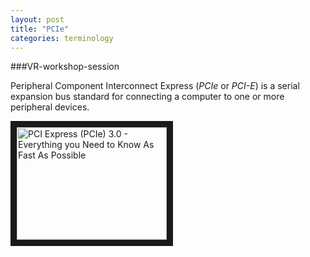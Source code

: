 ```yaml
---
layout: post
title: "PCIe"
categories: terminology
---
```

###VR-workshop-session

Peripheral Component Interconnect Express (*PCIe* or *PCI-E*) is a serial expansion bus standard for connecting a computer to one or more peripheral devices.


<a href="http://www.youtube.com/watch?feature=player_embedded&vu=LSSHuMHbCWo
" target="_blank"><img src="http://img.youtube.com/vi/LSSHuMHbCWo/0.jpg"
alt="PCI Express (PCIe) 3.0 - Everything you Need to Know As Fast As Possible" width="240" height="180" border="10" /></a>
